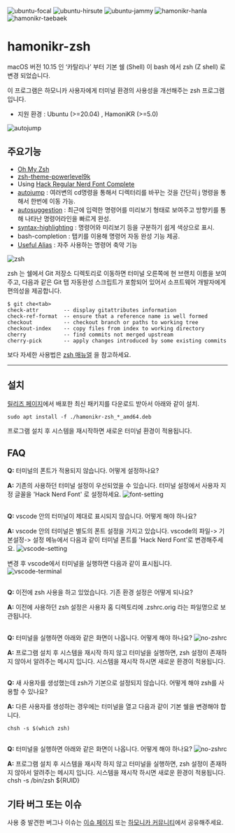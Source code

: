 ![ubuntu-focal](https://img.shields.io/badge/ubuntu-20.04-red)
![ubuntu-hirsute](https://img.shields.io/badge/ubuntu-21.04-red)
![ubuntu-jammy](https://img.shields.io/badge/ubuntu-22.04-red)
![hamonikr-hanla](https://img.shields.io/badge/hamonikr-hanla-purple)
![hamonikr-taebaek](https://img.shields.io/badge/hamonikr-taeback-green)

# hamonikr-zsh

macOS 버전 10.15 인 ‘카탈리나’ 부터 기본 쉘 (Shell) 이 bash 에서 zsh (Z shell) 로 변경 되었습니다. 

이 프로그램은 하모니카 사용자에게 터미널 환경의 사용성을 개선해주는 zsh 프로그램 입니다.

* 지원 환경 : Ubuntu (>=20.04) , HamoniKR (>=5.0)

![autojump](doc/autojump.gif)


## 주요기능

 * [Oh My Zsh](https://github.com/ohmyzsh/ohmyzsh/)
 * [zsh-theme-powerlevel9k](https://github.com/Powerlevel9k/powerlevel9k)
 * Using [Hack Regular Nerd Font Complete](https://github.com/ryanoasis/)
 * [autojump](https://github.com/wting/autojump) : 여러변의 cd명령을 통해서 디렉터리를 바꾸는 것을 간단히 j 명령을 통해서 한번에 이동 가능.
 * [autosuggestion](https://github.com/zsh-users/zsh-autosuggestions) : 최근에 입력한 명령어를 미리보기 형태로 보여주고 방향키를 통해 나타난 명령어라인을 빠르게 완성.
 * [syntax-highlighting](https://github.com/zsh-users/zsh-syntax-highlighting) : 명령어와 미리보기 등을 구분하기 쉽게 색상으로 표시.
 * bash-completion : 탭키를 이용해 명령어 자동 완성 기능 제공.
 * [Useful Alias](https://www.atatus.com/blog/14-useful-bash-aliases-that-make-shell-less-complex-and-more-fun/) : 자주 사용하는 명령어 축약 기능

![zsh](doc/hamonikr-zsh.png)

zsh 는 쉘에서 Git 저장소 디렉토리로 이동하면 터미널 오른쪽에 현 브랜치 이름을 보여주고, 다음과 같은 Git 탭 자동완성 스크립트가 포함되어 있어서 소프트웨어 개발자에게 편의성을 제공합니다.

```
$ git che<tab>
check-attr        -- display gitattributes information
check-ref-format  -- ensure that a reference name is well formed
checkout          -- checkout branch or paths to working tree
checkout-index    -- copy files from index to working directory
cherry            -- find commits not merged upstream
cherry-pick       -- apply changes introduced by some existing commits
```

보다 자세한 사용법은 [zsh 매뉴얼](https://docs.hamonikr.org/hamonikr-5.0/tips/z-shell) 을 참고하세요.


-----
## 설치
[릴리즈 페이지](https://github.com/hamonikr/hamonikr-zsh/releases)에서 배포한 최신 패키지를 다운로드 받아서 아래와 같이 설치.
```
sudo apt install -f ./hamonikr-zsh_*_amd64.deb
```
프로그램 설치 후 시스템을 재시작하면 새로운 터미널 환경이 적용됩니다.

## FAQ

 **Q:** 터미널의 폰트가 적용되지 않습니다. 어떻게 설정하나요? 

 **A:** 기존의 사용하던 터미널 설정이 우선되었을 수 있습니다. 터미널 설정에서 사용자 지정 글꼴을 'Hack Nerd Font' 로 설정하세요.
 ![font-setting](doc/font-setting.png)
##

 **Q:** vscode 안의 터미널이 제대로 표시되지 않습니다. 어떻게 해야 하나요?

 **A:** vscode 안의 터미널은 별도의 폰트 설정을 가지고 있습니다. vscode의 파일-> 기본설정-> 설정 메뉴에서 다음과 같이 터미널 폰트를 'Hack Nerd Font'로 변경해주세요.
 ![vscode-setting](doc/vscode-setting.png)

 변경 후 vscode에서 터미널을 실행하면 다음과 같이 표시됩니다.
 ![vscode-terminal](doc/vscode-terminal.png) 
##

 **Q:** 이전에 zsh 사용을 하고 있었습니다. 기존 환경 설정은 어떻게 되나요?

 **A:** 이전에 사용하던 zsh 설정은 사용자 홈 디렉토리에 .zshrc.orig 라는 파일명으로 보관됩니다. 
 ##

 **Q:** 터미널을 실행하면 아래와 같은 화면이 나옵니다. 어떻게 해야 하나요?
![no-zshrc](doc/no-zshrc.png)

 **A:** 프로그램 설치 후 시스템을 재시작 하지 않고 터미널을 실행하면, zsh 설정이 존재하지 않아서 알려주는 메시지 입니다. 시스템을 재시작 하시면 새로운 환경이 적용됩니다.
##

 **Q:** 새 사용자를 생성했는데 zsh가 기본으로 설정되지 않습니다. 어떻게 해야 zsh를 사용할 수 있나요?

 **A:** 다른 사용자를 생성하는 경우에는 터미널을 열고 다음과 같이 기본 쉘을 변경해야 합니다.
 ```
 chsh -s $(which zsh)
 ```
 ##

 **Q:** 터미널을 실행하면 아래와 같은 화면이 나옵니다. 어떻게 해야 하나요?
![no-zshrc](doc/no-zshrc.png)

 **A:** 프로그램 설치 후 시스템을 재시작 하지 않고 터미널을 실행하면, zsh 설정이 존재하지 않아서 알려주는 메시지 입니다. 시스템을 재시작 하시면 새로운 환경이 적용됩니다.
 chsh -s /bin/zsh ${RUID}


## 기타 버그 또는 이슈 

사용 중 발견한 버그나 이슈는 [이슈 페이지](https://github.com/hamonikr/hamonikr-zsh/issues) 또는 [하모니카 커뮤니티](https://hamonikr.org)에서 공유해주세요.

